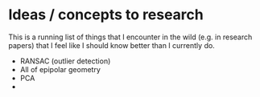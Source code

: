 # Ideas / concepts to research

This is a running list of things that I encounter in the wild (e.g. in research papers) that I feel like I should know better than I currently do.

- RANSAC (outlier detection)
- All of epipolar geometry
- PCA
- 